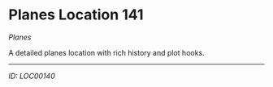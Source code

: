 # Planes Location 141

*Planes*

A detailed planes location with rich history and plot hooks.

---
*ID: LOC00140*